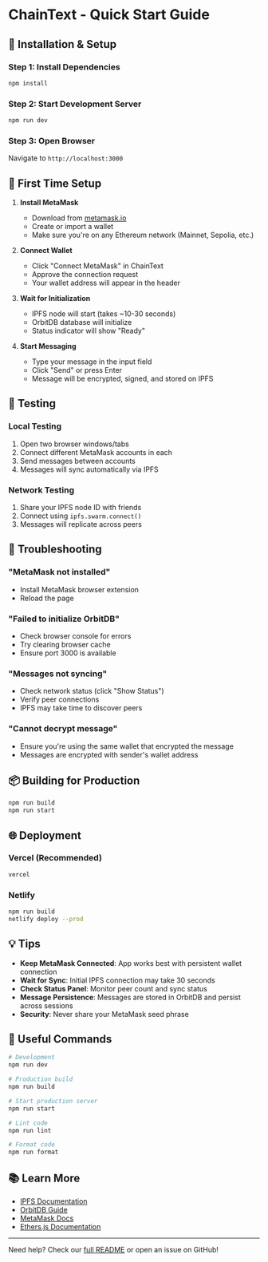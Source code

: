 # ChainText - Quick Start Guide

## 🚀 Installation & Setup

### Step 1: Install Dependencies
```bash
npm install
```

### Step 2: Start Development Server
```bash
npm run dev
```

### Step 3: Open Browser
Navigate to `http://localhost:3000`

## 🔐 First Time Setup

1. **Install MetaMask**
   - Download from [metamask.io](https://metamask.io)
   - Create or import a wallet
   - Make sure you're on any Ethereum network (Mainnet, Sepolia, etc.)

2. **Connect Wallet**
   - Click "Connect MetaMask" in ChainText
   - Approve the connection request
   - Your wallet address will appear in the header

3. **Wait for Initialization**
   - IPFS node will start (takes ~10-30 seconds)
   - OrbitDB database will initialize
   - Status indicator will show "Ready"

4. **Start Messaging**
   - Type your message in the input field
   - Click "Send" or press Enter
   - Message will be encrypted, signed, and stored on IPFS

## 🧪 Testing

### Local Testing
1. Open two browser windows/tabs
2. Connect different MetaMask accounts in each
3. Send messages between accounts
4. Messages will sync automatically via IPFS

### Network Testing
1. Share your IPFS node ID with friends
2. Connect using `ipfs.swarm.connect()`
3. Messages will replicate across peers

## 🐛 Troubleshooting

### "MetaMask not installed"
- Install MetaMask browser extension
- Reload the page

### "Failed to initialize OrbitDB"
- Check browser console for errors
- Try clearing browser cache
- Ensure port 3000 is available

### "Messages not syncing"
- Check network status (click "Show Status")
- Verify peer connections
- IPFS may take time to discover peers

### "Cannot decrypt message"
- Ensure you're using the same wallet that encrypted the message
- Messages are encrypted with sender's wallet address

## 📦 Building for Production

```bash
npm run build
npm run start
```

## 🌐 Deployment

### Vercel (Recommended)
```bash
vercel
```

### Netlify
```bash
npm run build
netlify deploy --prod
```

## 💡 Tips

- **Keep MetaMask Connected**: App works best with persistent wallet connection
- **Wait for Sync**: Initial IPFS connection may take 30 seconds
- **Check Status Panel**: Monitor peer count and sync status
- **Message Persistence**: Messages are stored in OrbitDB and persist across sessions
- **Security**: Never share your MetaMask seed phrase

## 🔗 Useful Commands

```bash
# Development
npm run dev

# Production build
npm run build

# Start production server
npm run start

# Lint code
npm run lint

# Format code
npm run format
```

## 📚 Learn More

- [IPFS Documentation](https://docs.ipfs.io)
- [OrbitDB Guide](https://github.com/orbitdb/orbit-db)
- [MetaMask Docs](https://docs.metamask.io)
- [Ethers.js Documentation](https://docs.ethers.io)

---

Need help? Check our [full README](./README.md) or open an issue on GitHub!

